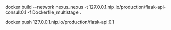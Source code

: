 docker build --network nexus_nexus -t 127.0.0.1.nip.io/production/flask-api-consul:0.1 -f Dockerfile_multistage .

docker push 127.0.0.1.nip.io/production/flask-api:0.1